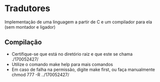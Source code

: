 # Tradutores
Implementação de uma linguagem a partir de C e um compilador para ela (sem montador e ligador)



## Compilação

- Certifique-se que está no diretório raiz e que este se chama ./170052427/
- Utilize o comando make help para mais comandos
- Em caso de falha na permissão, digite make first, ou faça manualmente chmod 777 -R ../170052427/
